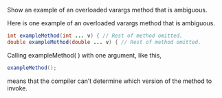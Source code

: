 Show an example of an overloaded varargs method that is ambiguous.

Here is one example of an overloaded varargs method that is ambiguous.
```java
int exampleMethod(int ... v) { // Rest of method omitted.
double exampleMethod(double ... v) { // Rest of method omitted.
```
Calling exampleMethod( ) with one argument, like this, 
```java
exampleMethod();
```
means that the compiler can’t determine which version of the method to invoke.
